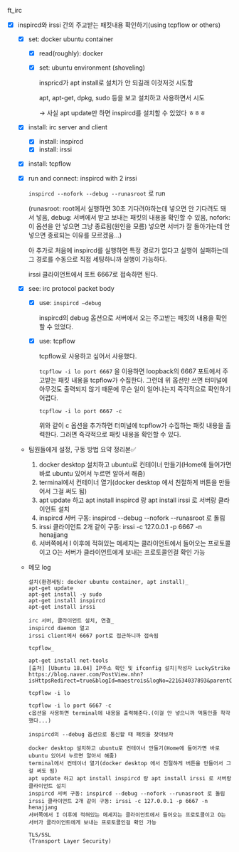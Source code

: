 ft_irc

- [x]  inspircd와 irssi 간의 주고받는 패킷내용 확인하기(using tcpflow or others)
    - [x]  set: docker ubuntu container
        - [x]  read(roughly): docker
        - [x]  set: ubuntu environment (shoveling)
            
            inspricd가 apt install로 설치가 안 되길래 이것저것 시도함
            
            apt, apt-get, dpkg, sudo 등을 보고 설치하고 사용하면서 시도
            
            → 사실 apt update만 하면 inspircd를 설치할 수 있었다 ㅎㅎㅎ
            
    - [x]  install: irc server and client
        - [x]  install: inspircd
        - [x]  install: irssi
    - [x]  install: tcpflow
    - [x]  run and connect: inspircd with 2 irssi
        
        `inspircd --nofork --debug --runasroot`  로 run
        
        (runasroot: root에서 실행하면 30초 기다려야하는데 넣으면 안 기다려도 돼서 넣음, debug: 서버에서 받고 보내는 패킷의 내용을 확인할 수 있음, nofork: 이 옵션을 안 넣으면 그냥 종료됨(원인을 모름) 넣으면 서버가 잘 돌아가는데 안 넣으면 종료되는 이유를 모르겠음…)
        
        아 추가로 처음에 inspircd를 실행하면 특정 경로가 없다고 실행이 실패하는데 그 경로를 수동으로 직접 세팅하니까 실행이 가능하다.
        
        irssi 클라이언트에서 포트 6667로 접속하면 된다.
        
    - [x]  see: irc protocol packet body
        - [x]  use: `inspircd —debug`
            
            inspircd의 debug 옵션으로 서버에서 오는 주고받는 패킷의 내용을 확인할 수 있었다.
            
        - [x]  use: tcpflow
            
            tcpflow로 사용하고 싶어서 사용했다.
            
            `tcpflow -i lo port 6667` 을 이용하면 loopback의 6667 포트에서 주고받는 패킷 내용을 tcpflow가 수집한다. 그런데 위 옵션만 쓰면 터미널에 아무것도 출력되지 않기 때문에 무슨 일이 일어나는지 즉각적으로 확인하기 어렵다.
            
            `tcpflow -i lo port 6667 -c`
            
            위와 같이 c 옵션을 추가하면 터미널에 tcpflow가 수집하는 패킷 내용을 출력한다. 그러면 즉각적으로 패킷 내용을 확인할 수 있다.
            
    - 팀원들에게 설정, 구동 방법 요약 정리본✅
        1. docker desktop 설치하고 ubuntu로 컨테이너 만들기(Home에 들어가면 바로 ubuntu 있어서 누르면 알아서 해줌)
        2. terminal에서 컨테이너 열기(docker desktop 에서 친절하게 버튼을 만들어서 그걸 써도 됨)
        3. apt update 하고 apt install inspircd 랑 apt install irssi 로 서버랑 클라이언트 설치
        4. inspircd 서버 구동: inspircd --debug --nofork --runasroot 로 돌림
        5. irssi 클라이언트 2개 같이 구동: irssi -c 127.0.0.1 -p 6667 -n henajjang
        6. 서버쪽에서 I 이후에 적혀있는 메세지는 클라이언트에서 들어오는 프로토콜이고 O는 서버가 클라이언트에게 보내는 프로토콜인걸 확인 가능
    - 메모 log
        
        ```
        설치(환경세팅: docker ubuntu container, apt install)_
        apt-get update
        apt-get install -y sudo
        apt-get install inspircd
        apt-get install irssi
        
        irc 서버, 클라이언트 설치, 연결_
        inspircd daemon 열고
        irssi client에서 6667 port로 접근하니까 접속됨
        
        tcpflow_
        
        apt-get install net-tools
        [출처] [Ubuntu 18.04] IP주소 확인 및 ifconfig 설치|작성자 LuckyStrike
        https://blog.naver.com/PostView.nhn?isHttpsRedirect=true&blogId=maestrois&logNo=221634037893&parentCategoryNo=&categoryNo=&viewDate=&isShowPopularPosts=false&from=postView
        
        tcpflow -i lo
        
        tcpflow -i lo port 6667 -c
        c옵션을 사용하면 terminal에 내용을 출력해준다.(이걸 안 넣으니까 먹통인줄 착각했다...)
        
        inspircd의 --debug 옵션으로 통신할 때 패킷을 찾아보자
        
        docker desktop 설치하고 ubuntu로 컨테이너 만들기(Home에 들어가면 바로 ubuntu 있어서 누르면 알아서 해줌)
        terminal에서 컨테이너 열기(docker desktop 에서 친절하게 버튼을 만들어서 그걸 써도 됨)
        apt update 하고 apt install inspircd 랑 apt install irssi 로 서버랑 클라이언트 설치
        inspircd 서버 구동: inspircd --debug --nofork --runasroot 로 돌림
        irssi 클라이언트 2개 같이 구동: irssi -c 127.0.0.1 -p 6667 -n henajjang
        서버쪽에서 I 이후에 적혀있는 메세지는 클라이언트에서 들어오는 프로토콜이고 O는 서버가 클라이언트에게 보내는 프로토콜인걸 확인 가능
        
        TLS/SSL
        (Transport Layer Security)
        ```
